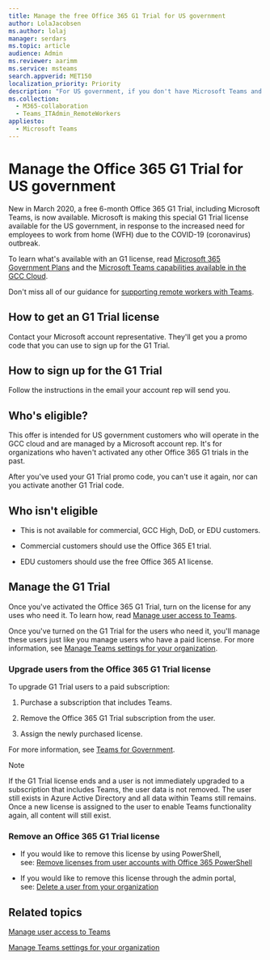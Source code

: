 ```yaml
---
title: Manage the free Office 365 G1 Trial for US government
author: LolaJacobsen
ms.author: lolaj
manager: serdars
ms.topic: article
audience: Admin
ms.reviewer: aarimm
ms.service: msteams
search.appverid: MET150
localization_priority: Priority
description: "For US government, if you don't have Microsoft Teams and need it in a hurry, roll out the Office 365 G1 Trial for your users who need to work remotely or from home (WFH) in response to the COVID-19 (coronavirus) outbreak."
ms.collection: 
  - M365-collaboration
  - Teams_ITAdmin_RemoteWorkers
appliesto: 
  - Microsoft Teams
---
```


Manage the Office 365 G1 Trial for US government 
==============================

New in March 2020, a free 6-month Office 365 G1 Trial, including Microsoft Teams, is now available. Microsoft is making this special G1 Trial license available for the US government, in response to the increased need for employees to work from home (WFH) due to the COVID-19 (coronavirus) outbreak.

To learn what's available with an G1 license, read [Microsoft 365 Government Plans](https://www.microsoft.com/microsoft-365/government/compare-office-365-government-plans) and the [Microsoft Teams capabilities available in the GCC Cloud](plan-for-government-gcc.md).

Don't miss all of our guidance for [supporting remote workers with Teams](support-remote-work-with-teams.md).

## How to get an G1 Trial license

Contact your Microsoft account representative. They'll get you a promo code that you can use to sign up for the G1 Trial.

## How to sign up for the G1 Trial

Follow the instructions in the email your account rep will send you.

## Who's eligible?

This offer is intended for US government customers who will operate in the GCC cloud and are managed by a Microsoft account rep. It's for organizations who haven't activated any other Office 365 G1 trials in the past.

After you've used your G1 Trial promo code, you can't use it again, nor can you activate another G1 Trial code.

## Who isn't eligible

  - This is not available for commercial, GCC High, DoD, or EDU customers.

  - Commercial customers should use the Office 365 E1 trial.

  - EDU customers should use the free Office 365 A1 license.

## Manage the G1 Trial

Once you've activated the Office 365 G1 Trial, turn on the license for any uses who need it. To learn how, read [Manage user access to Teams](user-access.md).

Once you've turned on the G1 Trial for the users who need it, you'll manage these users just like you manage users who have a paid license. For more information, see [Manage Teams settings for your organization](enable-features-office-365.md).

### Upgrade users from the Office 365 G1 Trial license

To upgrade G1 Trial users to a paid subscription:

1.  Purchase a subscription that includes Teams.

2.  Remove the Office 365 G1 Trial subscription from the user.

3.  Assign the newly purchased license.

For more information, see [Teams for Government](expand-teams-across-your-org/teams-for-government-landing-page.md).

> [!NOTE]
> If the G1 Trial license ends and a user is not immediately upgraded to a subscription that includes Teams, the user data is not removed. The user still exists in Azure Active Directory and all data within Teams still remains. Once a new license is assigned to the user to enable Teams functionality again, all content will still exist.
> 
### Remove an Office 365 G1 Trial license

  - If you would like to remove this license by using PowerShell, see: [Remove licenses from user accounts with Office 365 PowerShell](https://docs.microsoft.com/office365/enterprise/powershell/remove-licenses-from-user-accounts-with-office-365-powershell)

  - If you would like to remove this license through the admin portal, see: [Delete a user from your organization](https://docs.microsoft.com/microsoft-365/admin/add-users/delete-a-user)

## Related topics

[Manage user access to Teams](user-access.md)

[Manage Teams settings for your organization](enable-features-office-365.md)
